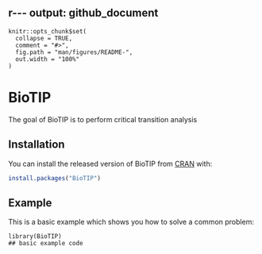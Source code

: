 r---
output: github_document
---

<!-- README.md is generated from README.Rmd. Please edit that file -->

```{r, include = FALSE}
knitr::opts_chunk$set(
  collapse = TRUE,
  comment = "#>",
  fig.path = "man/figures/README-",
  out.width = "100%"
)
```
# BioTIP

<!-- badges: start -->
<!-- badges: end -->

The goal of BioTIP is to perform critical transition analysis

## Installation

You can install the released version of BioTIP from [CRAN](https://CRAN.R-project.org) with:

``` r
install.packages("BioTIP")
```

## Example

This is a basic example which shows you how to solve a common problem:

```{r example}
library(BioTIP)
## basic example code
```

